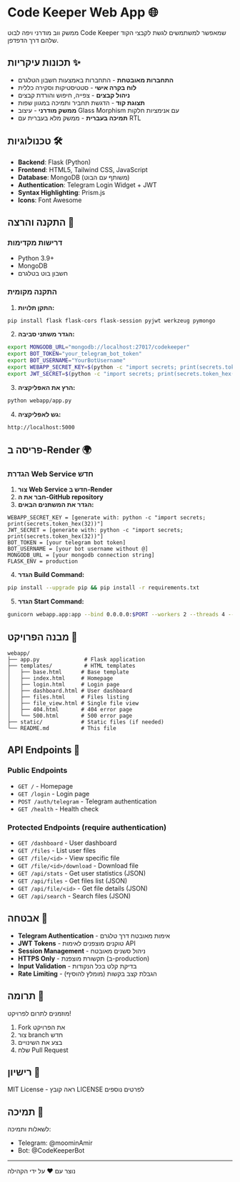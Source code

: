 # Code Keeper Web App 🌐

ממשק ווב מודרני ויפה לבוט Code Keeper שמאפשר למשתמשים לגשת לקבצי הקוד שלהם דרך הדפדפן.

## תכונות עיקריות ✨

- **התחברות מאובטחת** - התחברות באמצעות חשבון הטלגרם
- **לוח בקרה אישי** - סטטיסטיקות וסקירה כללית
- **ניהול קבצים** - צפייה, חיפוש והורדת קבצים
- **תצוגת קוד** - הדגשת תחביר ותמיכה במגוון שפות
- **ממשק מודרני** - עיצוב Glass Morphism עם אנימציות חלקות
- **תמיכה בעברית** - ממשק מלא בעברית עם RTL

## טכנולוגיות 🛠️

- **Backend**: Flask (Python)
- **Frontend**: HTML5, Tailwind CSS, JavaScript
- **Database**: MongoDB (משותף עם הבוט)
- **Authentication**: Telegram Login Widget + JWT
- **Syntax Highlighting**: Prism.js
- **Icons**: Font Awesome

## התקנה והרצה 🚀

### דרישות מקדימות
- Python 3.9+
- MongoDB
- חשבון בוט בטלגרם

### התקנה מקומית

1. **התקן תלויות:**
```bash
pip install flask flask-cors flask-session pyjwt werkzeug pymongo
```

2. **הגדר משתני סביבה:**
```bash
export MONGODB_URL="mongodb://localhost:27017/codekeeper"
export BOT_TOKEN="your_telegram_bot_token"
export BOT_USERNAME="YourBotUsername"
export WEBAPP_SECRET_KEY=$(python -c "import secrets; print(secrets.token_hex(32))")
export JWT_SECRET=$(python -c "import secrets; print(secrets.token_hex(32))")
```

3. **הרץ את האפליקציה:**
```bash
python webapp/app.py
```

4. **גש לאפליקציה:**
```
http://localhost:5000
```

## פריסה ב-Render 🌍

### הגדרת Web Service חדש

1. **צור Web Service חדש ב-Render**
2. **חבר את ה-GitHub repository**
3. **הגדר את המשתנים הבאים:**

```
WEBAPP_SECRET_KEY = [generate with: python -c "import secrets; print(secrets.token_hex(32))"]
JWT_SECRET = [generate with: python -c "import secrets; print(secrets.token_hex(32))"]
BOT_TOKEN = [your telegram bot token]
BOT_USERNAME = [your bot username without @]
MONGODB_URL = [your mongodb connection string]
FLASK_ENV = production
```

4. **הגדר Build Command:**
```bash
pip install --upgrade pip && pip install -r requirements.txt
```

5. **הגדר Start Command:**
```bash
gunicorn webapp.app:app --bind 0.0.0.0:$PORT --workers 2 --threads 4 --timeout 120
```

## מבנה הפרויקט 📁

```
webapp/
├── app.py              # Flask application
├── templates/          # HTML templates
│   ├── base.html      # Base template
│   ├── index.html     # Homepage
│   ├── login.html     # Login page
│   ├── dashboard.html # User dashboard
│   ├── files.html     # Files listing
│   ├── file_view.html # Single file view
│   ├── 404.html       # 404 error page
│   └── 500.html       # 500 error page
├── static/            # Static files (if needed)
└── README.md          # This file
```

## API Endpoints 🔌

### Public Endpoints
- `GET /` - Homepage
- `GET /login` - Login page
- `POST /auth/telegram` - Telegram authentication
- `GET /health` - Health check

### Protected Endpoints (require authentication)
- `GET /dashboard` - User dashboard
- `GET /files` - List user files
- `GET /file/<id>` - View specific file
- `GET /file/<id>/download` - Download file
- `GET /api/stats` - Get user statistics (JSON)
- `GET /api/files` - Get files list (JSON)
- `GET /api/file/<id>` - Get file details (JSON)
- `GET /api/search` - Search files (JSON)

## אבטחה 🔐

- **Telegram Authentication** - אימות מאובטח דרך טלגרם
- **JWT Tokens** - טוקנים מוצפנים לאימות API
- **Session Management** - ניהול סשנים מאובטח
- **HTTPS Only** - תקשורת מוצפנת (ב-production)
- **Input Validation** - בדיקת קלט בכל הנקודות
- **Rate Limiting** - הגבלת קצב בקשות (מומלץ להוסיף)

## תרומה 🤝

מוזמנים לתרום לפרויקט! 
1. Fork את הפרויקט
2. צור branch חדש
3. בצע את השינויים
4. שלח Pull Request

## רישיון 📄

MIT License - ראה קובץ LICENSE לפרטים נוספים

## תמיכה 💬

לשאלות ותמיכה:
- Telegram: @moominAmir
- Bot: @CodeKeeperBot

---

נוצר עם ❤️ על ידי הקהילה